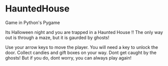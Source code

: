 # HauntedHouse
Game in Python's Pygame

Its Halloween night and you are trapped in a Haunted House !!
The only way out is through a maze, but it is gaurded by ghosts!

Use your arrow keys to move the player. 
You will need a key to unlock the door. 
Collect candies and gift boxes on your way. 
Dont get caught by the ghosts!
But if you do, dont worry, you can always play again! 


